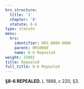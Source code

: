 ```yaml
---
hrs_structure:
  title: '1'
  chapter: '8'
  statute: 8-6
type: statute
menu:
  hrs:
    identifier: HRS_0008-0006
    parent: HRS0008
    name: 8-6 Repealed
weight: 15065
title: Repealed
full_title: 8-6 Repealed
---
```

**§8-6 REPEALED.** L 1988, c 220, §3.